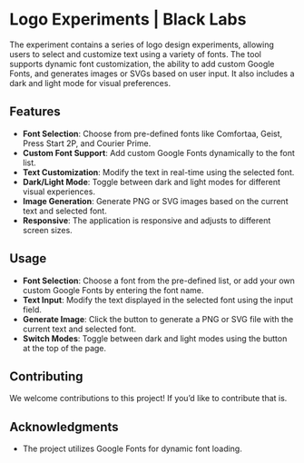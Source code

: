 # Logo Experiments | Black Labs

The experiment contains a series of logo design experiments, allowing users to select and customize text using a variety of fonts. The tool supports dynamic font customization, the ability to add custom Google Fonts, and generates images or SVGs based on user input. It also includes a dark and light mode for visual preferences.

## Features

- **Font Selection**: Choose from pre-defined fonts like Comfortaa, Geist, Press Start 2P, and Courier Prime.
- **Custom Font Support**: Add custom Google Fonts dynamically to the font list.
- **Text Customization**: Modify the text in real-time using the selected font.
- **Dark/Light Mode**: Toggle between dark and light modes for different visual experiences.
- **Image Generation**: Generate PNG or SVG images based on the current text and selected font.
- **Responsive**: The application is responsive and adjusts to different screen sizes.

## Usage

- **Font Selection**: Choose a font from the pre-defined list, or add your own custom Google Fonts by entering the font name.
- **Text Input**: Modify the text displayed in the selected font using the input field.
- **Generate Image**: Click the button to generate a PNG or SVG file with the current text and selected font.
- **Switch Modes**: Toggle between dark and light modes using the button at the top of the page.

## Contributing

We welcome contributions to this project! If you’d like to contribute that is.

## Acknowledgments

- The project utilizes Google Fonts for dynamic font loading.